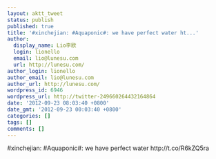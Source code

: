 ```yaml
---
layout: aktt_tweet
status: publish
published: true
title: '#xinchejian: #Aquaponic#: we have perfect water ht...'
author:
  display_name: Lio李欧
  login: lionello
  email: lio@lunesu.com
  url: http://lunesu.com/
author_login: lionello
author_email: lio@lunesu.com
author_url: http://lunesu.com/
wordpress_id: 6946
wordpress_url: http://twitter-249660264432164864
date: '2012-09-23 08:03:40 +0800'
date_gmt: '2012-09-23 00:03:40 +0800'
categories: []
tags: []
comments: []
---
```

<p>#xinchejian: #Aquaponic#: we have perfect water http://t.co/R6kZQ5ra</p>
